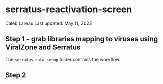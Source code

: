 # serratus-reactivation-screen

Caleb Lareau
Last updated: May 11, 2023

## Step 1 - grab libraries mapping to viruses using ViralZone and Serratus

The `serratus_data_setup` folder contains the workflow. 

## Step 2